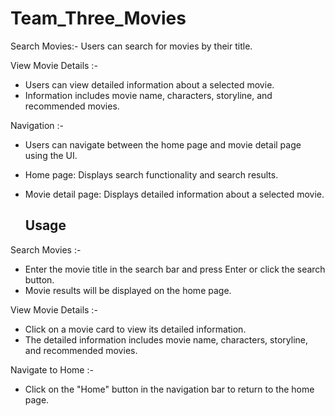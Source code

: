 # Team_Three_Movies

 Search Movies:-
 Users can search for movies by their title.

View Movie Details :-
   - Users can view detailed information about a selected movie.
   - Information includes movie name, characters, storyline, and recommended movies.

Navigation :-
   - Users can navigate between the home page and movie detail page using the UI.
   - Home page: Displays search functionality and search results.
   - Movie detail page: Displays detailed information about a selected movie.

     ## Usage

 Search Movies :-
   - Enter the movie title in the search bar and press Enter or click the search button.
   - Movie results will be displayed on the home page.

 View Movie Details :-
   - Click on a movie card to view its detailed information.
   - The detailed information includes movie name, characters, storyline, and recommended movies.

 Navigate to Home :-
   - Click on the "Home" button in the navigation bar to return to the home page.
